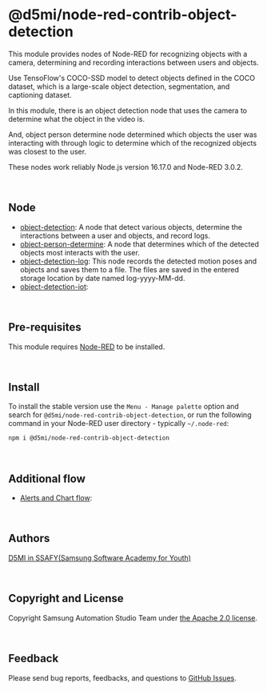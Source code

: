 # @d5mi/node-red-contrib-object-detection

This module provides nodes of Node-RED for recognizing objects with a camera, determining and recording interactions between users and objects.

Use TensoFlow's COCO-SSD model to detect objects defined in the COCO dataset, which is a large-scale object detection, segmentation, and captioning dataset.

In this module, there is an object detection node that uses the camera to determine what the object in the video is.

And, object person determine node determined which objects the user was interacting with through logic to determine which of the recognized objects was closest to the user.

These nodes work reliably Node.js version 16.17.0 and Node-RED 3.0.2.

<br>

## Node

- [object-detection](https://github.com/D5MI/node-red-contrib-object-detection/tree/master/object_detection): A node that detect various objects, determine the interactions between a user and objects, and record logs.
- [object-person-determine](https://github.com/D5MI/node-red-contrib-object-detection/tree/master/object-person-determine): A node that determines which of the detected objects most interacts with the user.
- [object-detection-log](https://github.com/D5MI/node-red-contrib-object-detection/tree/master/object-detection-log): This node records the detected motion poses and objects and saves them to a file. The files are saved in the entered storage location by date named log-yyyy-MM-dd.
- [object-detection-iot](https://github.com/D5MI/node-red-contrib-object-detection/tree/master/object-detection-iot): 

<br>

## Pre-requisites

This module requires [Node-RED](https://nodered.org/) to be installed.

<br>

## Install

To install the stable version use the `Menu - Manage palette` option and search for `@d5mi/node-red-contrib-object-detection`, or run the following command in your Node-RED user directory - typically `~/.node-red`:

```bash
npm i @d5mi/node-red-contrib-object-detection
```

<br>

## Additional flow

- [Alerts and Chart flow](https://github.com/D5MI/node-red-contrib-object-detection/blob/master/ADDITIONAL_FLOW.md): 

<br>

## Authors

[D5MI in SSAFY(Samsung Software Academy for Youth)](https://github.com/D5MI)

<br>

## Copyright and License

Copyright Samsung Automation Studio Team under [the Apache 2.0 license](https://www.apache.org/licenses/LICENSE-2.0).

<br>

## Feedback

Please send bug reports, feedbacks, and questions to [GitHub Issues](https://github.com/D5MI/node-red-contrib-object-detection/issues).
